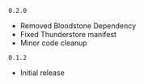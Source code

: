 `0.2.0`
- Removed Bloodstone Dependency
- Fixed Thunderstore manifest
- Minor code cleanup

`0.1.2`
- Initial release